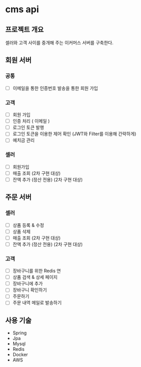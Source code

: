 # cms api

## 프로젝트 개요
셀러와 고객 사이를 중개해 주는 이커머스 서버를 구축한다.

## 회원 서버

### 공통

- [ ]  이메일을 통한 인증번호 발송을 통한 회원 가입

### 고객

- [ ]  회원 가입
- [ ]  인증 처리 ( 이메일 )
- [ ]  로그인 토큰 발행
- [ ]  로그인 토큰을 이용한 제어 확인 (JWT와 Filter를 이용해 간략하게)
- [ ]  예치금 관리

### 셀러

- [ ]  회원가입
- [ ]  매출 조회 (2차 구현 대상)
- [ ]  잔액 추가 (정산 전용) (2차 구현 대상)

## 주문 서버

### 셀러

- [ ]  상품 등록 & 수정
- [ ]  상품 삭제
- [ ]  매출 조회 (2차 구현 대상)
- [ ]  잔액 추가 (정산 전용) (2차 구현 대상)

### 고객

- [ ]  장바구니를 위한 Redis 연
- [ ]  상품 검색 & 상세 페이지
- [ ]  장바구니에 추가
- [ ]  장바구니 확인하기
- [ ]  주문하기
- [ ]  주문 내역 메일로 발송하기

## 사용 기술
- Spring
- Jpa
- Mysql
- Redis
- Docker
- AWS
